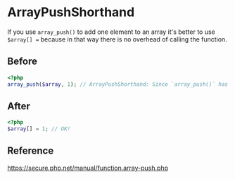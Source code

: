 # ArrayPushShorthand

If you use `array_push()` to add one element to an array it's better to use `$array[] =` because in that way there is no overhead of calling the function.

## Before

```php
<?php
array_push($array, 1); // ArrayPushShorthand: Since `array_push()` has the function call overhead, Consider using `$array[] =`.
```

## After

```php
<?php
$array[] = 1; // OK!
```

## Reference

https://secure.php.net/manual/function.array-push.php
